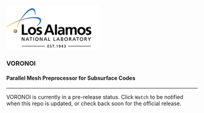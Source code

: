 ![](lanl.png)

### VORONOI ###
#### Parallel Mesh Preprocessor for Subsurface Codes ####

---------------------------

VORONOI is currently in a pre-release status. 
Click `Watch` to be notified when this repo is updated, or check back soon for the official release.
